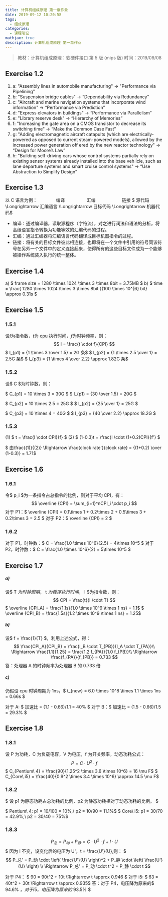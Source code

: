 ```yaml
---
title: 计算机组成原理 第一章作业
date: 2019-09-12 10:20:58
tags:
  - 组成原理
categories:
  - 课程笔记
mathjax: true
description: 计算机组成原理 第一章作业
---
```

> 教材：计算机组成原理：软硬件接口 第 5 版 (mips 版)
> 时间：2019/09/08

## Exercise 1.2

1. a: "Assembly lines in automobile manufacturing" -> "Performance via Pipelining"
2. b: "Suspension bridge cables" -> “Dependability via Redundancy”
3. c: "Aircraft and marine navigation systems that incorporate wind information" -> “Performance via Prediction”
4. d: "Express elevators in buildings" -> “Performance via Parallelism”
5. e: "Library reserve desk" -> “Hierarchy of Memories”
6. f: "Increasing the gate area on a CMOS transistor to decrease its switching time" -> “Make the Common Case Fast”
7. g: "Adding electromagnetic aircraft catapults (which are electrically-powered as opposed to current steam-powered models), allowed by the increased power generation off ered by the new reactor technology" -> “Design for Moore’s Law”
8. h: "Building self-driving cars whose control systems partially rely on existing sensor systems already installed into the base veh icle, such as lane departure systems and smart cruise control systems" -> “Use Abstraction to Simplify Design”

## Exercise 1.3

以 C 语言为例：
&emsp;&emsp;&emsp;&emsp;编译&emsp;&emsp;&emsp;&emsp;&emsp;汇编&emsp;&emsp;&emsp;&emsp;&emsp;&emsp;链接
$ 源代码 \Longrightarrow 汇编语言 \Longrightarrow 目标代码 \Longrightarrow 机器代码$

- 编译：通过编译器，读取源程序（字符流），对之进行词法和语法的分析，将高级语言指令转换为功能等效的汇编代码的过程。
- 汇编：通过汇编器将汇编语言代码翻译成目标机器指令的过程。
- 链接：将有关的目标文件彼此相连接，也即将在一个文件中引用的符号同该符号在另外一个文件中的定义连接起来，使得所有的这些目标文件成为一个能够被操作系统装入执行的统一整体。

## Exercise 1.4

a) $ frame size = 1280 \times 1024 \times 3 \times 8bit = 3.75MB $
b) $ time = \frac{ 1280 \times 1024 \times 3 \times 8bit }{100 \times 10^{6} bit} \approx 0.31s $

## Exercise 1.5

### 1.5.1

设$I$为指令数，$t$为 cpu 执行时间，$f$为时钟频率，则：
$$
    I = \frac{t \cdot f}{CPI}
$$
$ I_{p1} = {1 \times 3 \over 1.5} = 2G 条$
$ I_{p2} = {1 \times 2.5 \over 1} = 2.5G 条$
$ I_{p3} = {1 \times 4 \over 2.2} \approx 1.82G 条$

### 1.5.2

设$ C $为时钟数，则：

$ C_{p1} = 10 \times 3 = 30G $
$ I_{p1} = {30 \over 1.5} = 20G $

$ C_{p2} = 10 \times 2.5 = 25G $
$ I_{p2} = {25 \over 1} = 25G $

$ C_{p3} = 10 \times 4 = 40G $
$ I_{p3} = {40 \over 2.2} \approx 18.2G $

### 1.5.3

(1) $ t = \frac{I \cdot CPI}{f} $
(2) $ (1-0.3)t = \frac{I \cdot (1+0.2)CPI}{f'} $

$ 由\frac{(1)}{(2)} \Rightarrow \frac{clock rate'}{clock rate} = {(1+0.2) \over (1-0.3)} = 1.71$

## Exercise 1.6

### 1.6.1

令$ p_i $为一条指令占总指令的比例，则对于平均 CPI，有：
$$
    \overline {CPI} = \sum_{i=1}^nCPI_i \cdot p_i
$$
对于 P1：$ \overline {CPI} = 0.1\times 1 + 0.2\times 2 + 0.5\times 3 + 0.2\times 3 = 2.5 $
对于 P2：$ \overline {CPI} = 2 $

### 1.6.2

对于 P1，时钟数：$ C = \frac{1.0 \times 10^6}{2.5} = 4\times 10^5 $
对于 P2，时钟数：$ C = \frac{1.0 \times 10^6}{2} = 5\times 10^5 $

## Exercise 1.7

##### a)

设$ T $为时钟周期，$ t $为程序执行时间，$ I $为指令数，则：
$$
    CPI = \frac{t}{I \cdot T}
$$
$ \overline {CPI_A} = \frac{1.1s}{1.0 \times 10^9 \times 1 ns} = 1.1$
$ \overline {CPI_B} = \frac{1.5s}{1.2 \times 10^9 \times 1 ns} = 1.25$

##### b)

设$ f = \frac{1}{T} $，利用上述公式，得：
$$
\frac{CPI_A}{CPI_B} = \frac{I_B \cdot T_{PB}}{I_A \cdot T_{PA}}\\
    \Rightarrow \frac{1.1}{1.25} = \frac{1.2 f_{PA}}{1.0 f_{PB}}\\
    \Rightarrow \frac{f_{PA}}{f_{PB}} = 0.733
$$
答：处理器 A 的时钟频率为处理器 B 的 0.733 倍

##### c)

仍假设 cpu 时钟周期为 1ns，$ t_{new} = 6.0 \times 10^8 \times 1.1 \times 1ns = 0.66s $

对于 A: $ 加速比 = (1.1 - 0.66)/1.1 = 40\% $
对于 B：$ 加速比 = (1.5 - 0.66)/1.5 = 29.3\% $

## Exercise 1.8

### 1.8.1

设 P 为功耗，C 为负载电容，V 为电压，f 为开关频率，动态功耗公式：
$$
    P = C \cdot U^2 \cdot f
$$
$ C_{Pentium\ 4} = \frac{90}{1.25^2 \times 3.6 \times 10^6} = 16 \mu F$
$ C_{Core\ i5} = \frac{40}{0.9^2 \times 3.4 \times 10^6} \approx  14.5 \mu F$

### 1.8.2

$ 设 p1 为静态功耗占总功耗的比例，p2 为静态功耗相对于动态功耗的比例。 $

$ Pentium\ 4: p1 = 10/100 = 10\%,\ p2 = 10/90 = 11.1\%$
$ Core\ i5: p1 = 30/70 =  42.9\%,\ p2 = 30/40 = 75\%$

### 1.8.3

$$ P_总 = P_动 + P_静  =  C \cdot U^2 \cdot f + I \cdot U$$
$ 因为 I 不变，设变化后的电压为 U'，t = \frac{U'}{U},则： $
$$ P_总' = P_动 \cdot \left( \frac{U'}{U} \right)^2 + P_静 \cdot \left( \frac{U'}{U} \right) \\
\Rightarrow P_总' = P_动 \cdot t^2 + P_静 \cdot t
$$

对于 P4：
$ 90 = 90t^2 + 10t \Rightarrow t \approx  0.946 $
对于 i5:
$ 63 = 40t^2 + 30t \Rightarrow t \approx  0.935$
答：对于 P4，电压降为原来的$ 94.6\% $，对于 i5，电压降为原来的$ 93.5\% $
